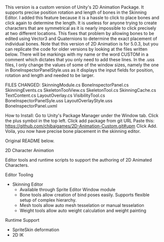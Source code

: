 This version is a custom version of Unity's 2D Animation Package. It supports precise position rotation and length of bones in the Skinning Editor. I added this feature because it is a hassle to click to place bones and click again to determine the length. It is useless for anyone trying to create characters that are symmetrical as it is nearly impossible to click precisely at two different locations. This fixes that problem by allowing bones to be edited using Vector3 and Quaternions to determine the exact placement of individual bones. Note that this version of 2D Animation is for 5.0.3, but you can replicate the code for older versions by looking at the files written below. There will be markings with my name or the word CUSTOM in a comment which dictates that you only need to add these lines. In the .uss files, I only change the values of some of the window sizes, namely the one in BoneInspectorPanelStyle.uss as it displays the input fields for position, rotation and length and needed to be larger.

FILES CHANGED:
SkinningModule.cs
BoneInspectorPanel.cs
SkinningEvents.cs
SkeletonToolView.cs
SkeletonTool.cs
SkinningCache.cs
TextContent.cs
LayoutOverlay.cs
VisibilityTool.cs
BoneInspectorPanelSyle.uss
LayoutOverlayStyle.uss
BoneInspectorPanel.uxml

How to Install: 
Go to Unity's Package Manager under the Window tab.
Click the plus symbol in the top left.
Click add package from git URL
Paste this: https://github.com/chibaigames/2D-Animation-Custom.git#upm
Click Add.
Voila, you now have precise bone placement in the skinning editor.

Original README below.

2D Character Animation

Editor tools and runtime scripts to support the authoring of 2D Animated Characters.  

Editor Tooling
- Skinning Editor
  - Available through Sprite Editor Window module
  - Bone tools allow creation of bind poses easily. Supports flexible setup of complex hierarchy.
  - Mesh tools allow auto mesh tesselation or manual tesselation
  - Weight tools allow auto weight calculation and weight painting


Runtime Support
- SpriteSkin deformation
- 2D IK
